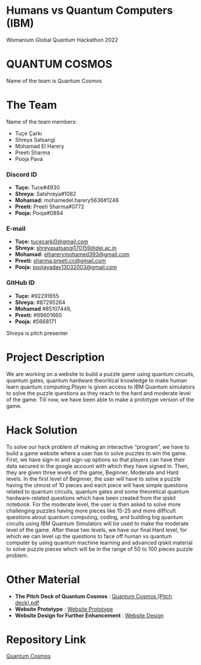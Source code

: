 # Humans vs Quantum Computers (IBM)
 Womanium Global Quantum Hackathon 2022
# QUANTUM COSMOS
Name of the team is Quantum Cosmos
# The Team
Name of the team members:
- Tuçe Çarkı
- Shreya Satsangi
- Mohamad El Harery
- Preeti Sharma
- Pooja Pava
### Discord ID
* **Tuçe:** Tuce#4930
* **Shreya:** Satshreya#1082
* **Mohamad:** mohamedel.harery5636#1248
* **Preeti:** Preeti Sharma#0772
* **Pooja:** Pooja#0884
### E-mail 
* **Tuçe:** tucecarki0@gmail.com
* **Shreya:** shreyasatsangi170159@dei.ac.in
* **Mohamad:** elharerymohamed393@gmail.com
* **Preeti:** sharma.preeti.cc@gmail.com
* **Pooja:** poojayadav13032003@gmail.com
### GitHub ID
* **Tuçe:** #92291655
* **Shreya:** #87295264
* **Mohamad** #85107448, 
* **Preeti:** #99601660
* **Pooja:** #5668171

Shreya is pitch presenter
# Project Description
We are working on a website to build a puzzle game using quantum circuits, quantum gates, quantum hardware theoritical knowledge to make human learn quantum computing.Player is given access to IBM Quantum simulators to solve the puzzle questions as they reach to the hard and moderate level of the game. Till now, we have been able to make a prototype version of the game.
# Hack Solution
To solve our hack problem of making an interactive “program”, we have to build a game website where a user has to solve puzzles to win the game. First, we have sign-in and sign-up options so that players can have their data secured in the google account with which they have signed in. Then, they are given three levels of the game, Beginner, Moderate and Hard levels. In the first level of Beginner, the user will have to solve a puzzle having the utmost of 10 pieces and each piece will have simple questions related to quantum circuits, quantum gates and some theoretical quantum hardware-related questions which have been created from the qiskit notebook. For the moderate level, the user is then asked to solve more challenging puzzles having more pieces like 15-25 and more difficult questions about quantum computing, coding, and building big quantum circuits using IBM Quantum Simulators will be used to make the moderate level of the game. After these two levels, we have our final Hard level, for which we can level up the questions to face off human vs quantum computer by using quantum machine learning and advanced qiskit material to solve puzzle pieces which will be in the range of 50 to 100 pieces puzzle problem.
# Other Material
* **The Pitch Deck of Quantum Cosmos** : [Quantum Cosmos (Pitch deck).pdf](https://github.com/uiafm/Humans-vs-Quantum-Computers---IBM/files/9396173/Quantum.Cosmos.Pitch.deck.pdf)
* **Website Prototype** : [Website Prototype](https://5636mohamed.github.io/Quantum_Cosmos/)
* **Website Design for Further Enhancement** : [Website Design](https://www.canva.com/design/DAFJlcYVezo/view)
# Repository Link
<!-- Link to your Git repository with the submission as per requirements. -->
[Quantum Cosmos](https://github.com/uiafm/Humans-vs-Quantum-Computers---IBM)
